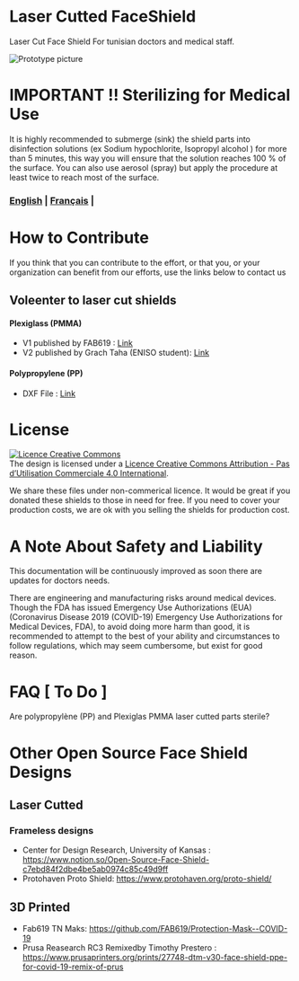 # Laser Cutted FaceShield 
Laser Cut Face Shield For tunisian doctors and medical staff. 

![Prototype picture](./images/PMMA-LaserCut-FaceShield-frame)

# IMPORTANT !! Sterilizing for Medical Use
It is highly recommended to submerge (sink) the shield parts into disinfection solutions (ex Sodium hypochlorite, Isopropyl alcohol )
for more than 5 minutes, this way you will ensure that the solution reaches 100 % of the surface. You can also use aerosol (spray) but apply the procedure at least twice to reach most of the surface.


### [English](./README.md) |  [Français](./README_FR.md) | 

# How to Contribute
If you think that you can contribute to the effort, or that you, or your organization can benefit from our efforts, use the links below to contact us

## Voleenter to laser cut shields
#### Plexiglass (PMMA) 
* V1 published by FAB619 : [Link]()
* V2 published by Grach Taha (ENISO student): [Link]()
#### Polypropylene (PP)
* DXF File : [Link](https://github.com/FAB619/Protection-Mask-Laser-Cut-/blob/master/Polypropyl%C3%A8ne-PP-LaserCut-FaceShield.dxf)

# License 
<a rel="license" href="http://creativecommons.org/licenses/by-nc/4.0/"><img alt="Licence Creative Commons" style="border-width:0" src="https://i.creativecommons.org/l/by-nc/4.0/88x31.png" /></a><br />The design is licensed under a <a rel="license" href="http://creativecommons.org/licenses/by-nc/4.0/">Licence Creative Commons Attribution - Pas d’Utilisation Commerciale 4.0 International</a>.

We share these files under non-commerical licence. It would be great if you donated these shields to those in need for free. If you need to cover your production costs, we are ok with you selling the shields for production cost.

# A Note About Safety and Liability
This documentation will be continuously improved as soon there are updates for doctors needs.

There are engineering and manufacturing risks around medical devices. Though the FDA has issued Emergency Use Authorizations (EUA) (Coronavirus Disease 2019 (COVID-19) Emergency Use Authorizations for Medical Devices, FDA), to avoid doing more harm than good, it is recommended to attempt to the best of your ability and circumstances to follow regulations, which may seem cumbersome, but exist for good reason.

# FAQ [ To Do ]
Are polypropylène (PP) and Plexiglas PMMA laser cutted parts sterile? 

# Other Open Source Face Shield Designs
## Laser Cutted 
### Frameless designs
- Center for Design Research, University of Kansas : https://www.notion.so/Open-Source-Face-Shield-c7ebd84f2dbe4be5ab0974c85c49d9ff
- Protohaven Proto Shield: https://www.protohaven.org/proto-shield/
## 3D Printed
- Fab619 TN Maks: https://github.com/FAB619/Protection-Mask--COVID-19
- Prusa Reasearch RC3 Remixedby Timothy Prestero : https://www.prusaprinters.org/prints/27748-dtm-v30-face-shield-ppe-for-covid-19-remix-of-prus
